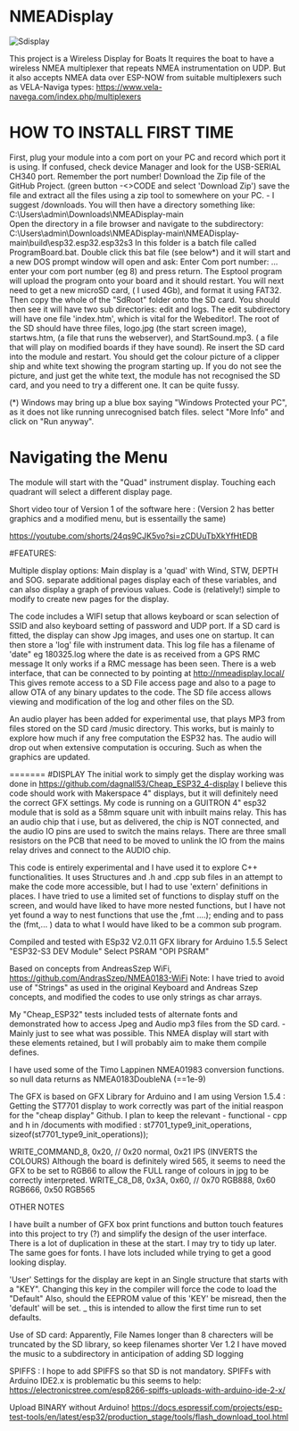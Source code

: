 # NMEADisplay

![Sdisplay](https://github.com/user-attachments/assets/e3a0ba0e-b552-46d3-bceb-dcc11c7a620e)

This project is a Wireless Display for Boats
It requires the boat to have a wireless NMEA multiplexer that repeats NMEA instrumentation on UDP.
But it also accepts NMEA data over ESP-NOW from suitable multiplexers such as VELA-Naviga types: 
https://www.vela-navega.com/index.php/multiplexers

# HOW TO INSTALL FIRST TIME
 
First, plug your module into a com port on your PC and record which port it is using. 
If confused, check device Manager and look for the USB-SERIAL CH340 port. 
Remember the port number!
Download the Zip file of the GitHub Project. (green button -<>CODE and select 'Download Zip')
save the file and extract all the files using a zip tool to somewhere on your PC. - I suggest /downloads.
You will then have a directory something like: C:\Users\admin\Downloads\NMEADisplay-main\
Open the directory in a file browser and navigate to the subdirectory:
C:\Users\admin\Downloads\NMEADisplay-main\NMEADisplay-main\build\esp32.esp32.esp32s3
In this folder is a batch file called ProgramBoard.bat.
Double click this bat file (see below*) and it will start and a new DOS prompt window will open and ask: 
Enter Com port number: ... enter your com port number (eg 8) and press return. 
The Esptool program will upload the program onto your board and it should restart. 
You will next need to get a new microSD card, ( I used 4Gb), and format it using FAT32.
Then copy the whole of the "SdRoot" folder onto the SD card. 
You should then see it will have two sub directories: edit and logs.
The edit subdirectory will have one file 'index.htm', which is vital for the Webeditor!.
The root of the SD should have three files, logo.jpg (the start screen image), startws.htm, (a file that runs the webserver), and StartSound.mp3. ( a file that will play on modified boards if they have sound).
Re insert the SD card into the module and restart. You should get the colour picture of a clipper ship and white text showing the program starting up. 
If you do not see the picture, and just get the white text, the module has not recognised the SD card, and you need to try a different one. 
It can be quite fussy.
 
(*) Windows may bring up a blue box saying "Windows Protected your PC", as it does not like running unrecognised batch files. 
select "More Info" and click on "Run anyway". 

# Navigating the Menu

The module will start with the "Quad" instrument display. Touching each quadrant will select a different display page.








Short video tour of Version 1 of the software here : 
(Version 2 has better graphics and a modified menu, but is essentailly the same)

https://youtube.com/shorts/24qs9CJK5vo?si=zCDUuTbXkYfHtEDB


#FEATURES:

Multiple display options: Main display is a 'quad' with Wind, STW, DEPTH and SOG.
separate additional pages display each of these variables, and can also display a graph of previous values.
Code is (relatively!) simple to modify to create new pages for the display.

The code includes a WIFI setup that allows keyboard or scan selection of SSID and also keyboard setting of password and UDP port.
If a SD card is fitted, the display can show Jpg images, and uses one on startup.
It can then store a 'log' file with instrument data.
This log file has a filename of 'date" eg 180325.log where the date is as received from a GPS RMC message It only works if a RMC message has been seen. 
There is a web interface, that can be connected to by pointing at http://nmeadisplay.local/
This gives remote access to a SD File access page and also to a page to allow OTA of any binary updates to the code.
The SD file access allows viewing and modification of the log and other files on the SD.

An audio player has been added for experimental use, that plays MP3 from files stored on the SD card /music directory.
This works, but is mainly to explore how much if any free computation the ESP32 has. The audio will drop out when extensive computation is occuring. Such as when the graphics are updated. 

=======
#DISPLAY 
The initial work to simply get the display working was done in https://github.com/dagnall53/Cheap_ESP32_4-display
I believe this code should work with Makerspace 4" displays, but it will definitely need the correct GFX settings. 
My code is running on a GUITRON 4" esp32 module that is sold as a 58mm square unit with inbuilt mains relay.
This has an audio chip that i use, but as delivered, the chip is NOT connected, and the audio IO pins are used to switch the mains relays. 
There are three small resistors on the PCB that need to be moved to unlink the IO from the mains relay drives and connect to the AUDIO chip.


This code is entirely experimental and I have used it to explore C++ functionalities. 
It uses Structures and .h and .cpp sub files in an attempt to make the code more accessible, but I had to use 'extern' definitions in places.
I have tried to use a limited set of functions to display stuff on the screen, and would have liked to have more nested functions, but I have not yet found a way to nest functions that use the ,fmt ....); ending and to pass the (fmt,... ) data to what I would have liked to be a common sub program.  


Compiled and tested with ESp32 V2.0.11 
GFX library for Arduino 1.5.5
Select "ESP32-S3 DEV Module"
Select PSRAM "OPI PSRAM"



Based on concepts from AndreasSzep WiFi, https://github.com/AndrasSzep/NMEA0183-WiFi
Note: I have tried to avoid use of "Strings" as used in the original Keyboard and Andreas Szep concepts, and modified the codes to use only strings as char arrays. 

My "Cheap_ESP32" tests included tests of alternate fonts and demonstrated how to access Jpeg and Audio mp3 files from the SD card. - Mainly just to see what was possible. 
This NMEA display will start with these elements retained, but I will probably aim to make them compile defines.

I have used some of the Timo Lappinen NMEA01983 conversion functions. so null data returns as NMEA0183DoubleNA (==1e-9)

The GFX is based on GFX Library for Arduino and I am using Version 1.5.4 : Getting the ST7701 display to work correctly was part of the initial reaspon for the "cheap display" Github.
I plan to keep the relevant - functional -  cpp and h in /documents with modified :
 st7701_type9_init_operations,  sizeof(st7701_type9_init_operations));

WRITE_COMMAND_8, 0x20, // 0x20 normal, 0x21 IPS (INVERTS the COLOURS)
Although the board is definitely wired 565, it seems to need the GFX to be set to RGB66 to allow the FULL range of colours in jpg to be correctly interpreted. 
WRITE_C8_D8, 0x3A, 0x60, // 0x70 RGB888, 0x60 RGB666, 0x50 RGB565

OTHER NOTES 

I have built a number of GFX box print functions and button touch features into this project to try (?) and simplify the design of the user interface. 
There is a lot of duplication in these at the start. I may try to tidy up later.
The same goes for fonts. I have lots included while trying to get a good looking display. 

'User' Settings for the display are kept in an Single structure that starts with a "KEY". Changing this key in the compiler will force the code to load the "Default" 
Also, should the EEPROM value of this 'KEY' be misread, then the 'default' will be set. _ this is intended to allow the first time run to set defaults.

Use of SD card:
Apparently, File Names longer than 8 charecters will be truncated by the SD library, so keep filenames shorter 
Ver 1.2 I have moved the music to a subdirectory in anticipation of adding SD logging

SPIFFS :
I hope to add SPIFFS so that SD is not mandatory.
SPIFFs with Arduino IDE2.x is problematic bu this seems to help: https://electronicstree.com/esp8266-spiffs-uploads-with-arduino-ide-2-x/

Upload BINARY without Arduino!
https://docs.espressif.com/projects/esp-test-tools/en/latest/esp32/production_stage/tools/flash_download_tool.html



